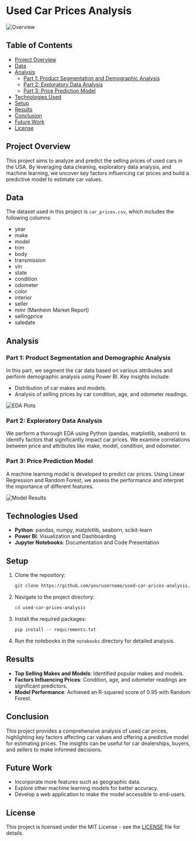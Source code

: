 # Used Car Prices Analysis

![Overview](images/overview.png)

## Table of Contents
- [Project Overview](#project-overview)
- [Data](#data)
- [Analysis](#analysis)
  - [Part 1: Product Segmentation and Demographic Analysis](#part-1-product-segmentation-and-demographic-analysis)
  - [Part 2: Exploratory Data Analysis](#part-2-exploratory-data-analysis)
  - [Part 3: Price Prediction Model](#part-3-price-prediction-model)
- [Technologies Used](#technologies-used)
- [Setup](#setup)
- [Results](#results)
- [Conclusion](#conclusion)
- [Future Work](#future-work)
- [License](#license)

## Project Overview
This project aims to analyze and predict the selling prices of used cars in the USA. By leveraging data cleaning, exploratory data analysis, and machine learning, we uncover key factors influencing car prices and build a predictive model to estimate car values.

## Data
The dataset used in this project is `car_prices.csv`, which includes the following columns:
- year
- make
- model
- trim
- body
- transmission
- vin
- state
- condition
- odometer
- color
- interior
- seller
- mmr (Manheim Market Report)
- sellingprice
- saledate

## Analysis

### Part 1: Product Segmentation and Demographic Analysis
In this part, we segment the car data based on various attributes and perform demographic analysis using Power BI. Key insights include:
- Distribution of car makes and models.
- Analysis of selling prices by car condition, age, and odometer readings.

![EDA Plots](images/eda_plots.png)

### Part 2: Exploratory Data Analysis
We perform a thorough EDA using Python (pandas, matplotlib, seaborn) to identify factors that significantly impact car prices. We examine correlations between price and attributes like make, model, condition, and odometer.

### Part 3: Price Prediction Model
A machine learning model is developed to predict car prices. Using Linear Regression and Random Forest, we assess the performance and interpret the importance of different features.

![Model Results](images/model_results.png)

## Technologies Used
- **Python**: pandas, numpy, matplotlib, seaborn, scikit-learn
- **Power BI**: Visualization and Dashboarding
- **Jupyter Notebooks**: Documentation and Code Presentation

## Setup
1. Clone the repository:
    ```sh
    git clone https://github.com/yourusername/used-car-prices-analysis.git
    ```
2. Navigate to the project directory:
    ```sh
    cd used-car-prices-analysis
    ```
3. Install the required packages:
    ```sh
    pip install -r requirements.txt
    ```
4. Run the notebooks in the `notebooks` directory for detailed analysis.

## Results
- **Top Selling Makes and Models**: Identified popular makes and models.
- **Factors Influencing Prices**: Condition, age, and odometer readings are significant predictors.
- **Model Performance**: Achieved an R-squared score of 0.95 with Random Forest.

## Conclusion
This project provides a comprehensive analysis of used car prices, highlighting key factors affecting car values and offering a predictive model for estimating prices. The insights can be useful for car dealerships, buyers, and sellers to make informed decisions.

## Future Work
- Incorporate more features such as geographic data.
- Explore other machine learning models for better accuracy.
- Develop a web application to make the model accessible to end-users.

## License
This project is licensed under the MIT License - see the [LICENSE](LICENSE) file for details.
